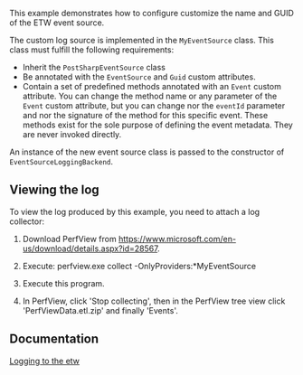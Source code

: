 This example demonstrates how to configure customize the name and GUID of the ETW event source.

The custom log source is implemented in the `MyEventSource` class. This class must fulfill the following requirements:

* Inherit the `PostSharpEventSource` class 
* Be annotated with the `EventSource` and `Guid` custom attributes.
* Contain a set of predefined methods annotated with an `Event` custom attribute. You can change the method name or
  any parameter of the `Event` custom attribute, but you can change nor the `eventId` parameter and nor the
  signature of the method for this specific event. These methods exist for the sole purpose of defining the
  event metadata. They are never invoked directly.


An instance of the new event source class is passed to the constructor of `EventSourceLoggingBackend`.


## Viewing the log

To view the log produced by this example, you need to attach a log collector:

1. Download PerfView from https://www.microsoft.com/en-us/download/details.aspx?id=28567.

2. Execute: perfview.exe collect -OnlyProviders:*MyEventSource

3. Execute this program.

4. In PerfView, click 'Stop collecting', then in the PerfView tree view click 'PerfViewData.etl.zip' and finally 'Events'.


## Documentation

[Logging to the etw](http://doc.postsharp.net/etw)